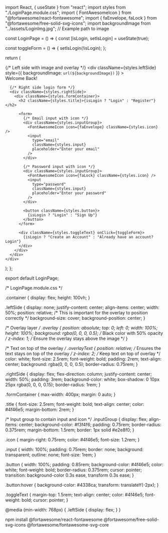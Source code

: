 import React, { useState } from "react";
import styles from "./LoginPage.module.css";
import { FontAwesomeIcon } from "@fortawesome/react-fontawesome";
import { faEnvelope, faLock } from "@fortawesome/free-solid-svg-icons";
import backgroundImage from "../assets/LoginImg.jpg"; // Example path to image

const LoginPage = () => {
  const [isLogin, setIsLogin] = useState(true);

  const toggleForm = () => {
    setIsLogin(!isLogin);
  };

  return (
    <div className={styles.container}>
      {/* Left side with image and overlay */}
      <div
        className={styles.leftSide}
        style={{ backgroundImage: `url(${backgroundImage})` }}
      >
        <div className={styles.overlay}></div>
        <div className={styles.overlayText}>
          Welcome Back!
        </div>
      </div>

      {/* Right side login form */}
      <div className={styles.rightSide}>
        <div className={styles.formContainer}>
          <h2 className={styles.title}>{isLogin ? "Login" : "Register"}</h2>

          <form>
            {/* Email input with icon */}
            <div className={styles.inputGroup}>
              <FontAwesomeIcon icon={faEnvelope} className={styles.icon} />
              <input
                type="email"
                className={styles.input}
                placeholder="Enter your email"
              />
            </div>

            {/* Password input with icon */}
            <div className={styles.inputGroup}>
              <FontAwesomeIcon icon={faLock} className={styles.icon} />
              <input
                type="password"
                className={styles.input}
                placeholder="Enter your password"
              />
            </div>

            <button className={styles.button}>
              {isLogin ? "Login" : "Sign Up"}
            </button>
          </form>

          <div className={styles.toggleText} onClick={toggleForm}>
            {isLogin ? "Create an Account" : "Already have an account? Login"}
          </div>
        </div>
      </div>
    </div>
  );
};

export default LoginPage;




/* LoginPage.module.css */

.container {
  display: flex;
  height: 100vh;
}

.leftSide {
  display: none;
  justify-content: center;
  align-items: center;
  width: 50%;
  position: relative; /* This is important for the overlay to position correctly */
  background-size: cover;
  background-position: center;
}

/* Overlay layer */
.overlay {
  position: absolute;
  top: 0;
  left: 0;
  width: 100%;
  height: 100%;
  background: rgba(0, 0, 0, 0.5); /* Black color with 50% opacity */
  z-index: 1; /* Ensure the overlay stays above the image */
}

/* Text on top of the overlay */
.overlayText {
  position: relative; /* Ensures the text stays on top of the overlay */
  z-index: 2; /* Keep text on top of overlay */
  color: white;
  font-size: 2.5rem;
  font-weight: bold;
  padding: 2rem;
  text-align: center;
  background: rgba(0, 0, 0, 0.5);
  border-radius: 0.75rem;
}

.rightSide {
  display: flex;
  flex-direction: column;
  justify-content: center;
  width: 50%;
  padding: 3rem;
  background-color: white;
  box-shadow: 0 10px 25px rgba(0, 0, 0, 0.15);
  border-radius: 1rem;
}

.formContainer {
  max-width: 400px;
  margin: 0 auto;
}

.title {
  font-size: 2.5rem;
  font-weight: bold;
  text-align: center;
  color: #4f46e5;
  margin-bottom: 2rem;
}

/* Input group to contain input and icon */
.inputGroup {
  display: flex;
  align-items: center;
  background-color: #f3f4f6;
  padding: 0.75rem;
  border-radius: 0.375rem;
  margin-bottom: 1.5rem;
  border: 1px solid #e2e8f0;
}

.icon {
  margin-right: 0.75rem;
  color: #4f46e5;
  font-size: 1.2rem;
}

.input {
  width: 100%;
  padding: 0.75rem;
  border: none;
  background: transparent;
  outline: none;
  font-size: 1rem;
}

.button {
  width: 100%;
  padding: 0.85rem;
  background-color: #4f46e5;
  color: white;
  font-weight: bold;
  border-radius: 0.375rem;
  cursor: pointer;
  transition: background-color 0.3s ease, transform 0.3s ease;
}

.button:hover {
  background-color: #4338ca;
  transform: translateY(-2px);
}

.toggleText {
  margin-top: 1.5rem;
  text-align: center;
  color: #4f46e5;
  font-weight: bold;
  cursor: pointer;
}

@media (min-width: 768px) {
  .leftSide {
    display: flex;
  }
}

npm install @fortawesome/react-fontawesome @fortawesome/free-solid-svg-icons @fortawesome/fontawesome-svg-core
